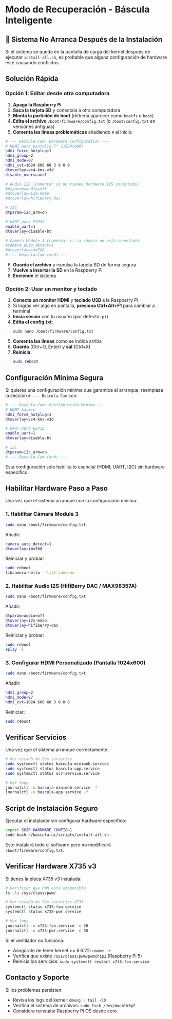 # Modo de Recuperación - Báscula Inteligente

## 🚨 Sistema No Arranca Después de la Instalación

Si el sistema se queda en la pantalla de carga del kernel después de ejecutar `install-all.sh`, es probable que alguna configuración de hardware esté causando conflictos.

## Solución Rápida

### Opción 1: Editar desde otra computadora

1. **Apaga la Raspberry Pi**
2. **Saca la tarjeta SD** y conéctala a otra computadora
3. **Monta la partición de boot** (debería aparecer como `bootfs` o `boot`)
4. **Edita el archivo** `/boot/firmware/config.txt` (o `/boot/config.txt` en versiones antiguas)
5. **Comenta las líneas problemáticas** añadiendo `#` al inicio:

```bash
# --- Bascula-Cam: Hardware Configuration ---
# HDMI para pantalla 7" (1024x600)
hdmi_force_hotplug=1
hdmi_group=2
hdmi_mode=87
hdmi_cvt=1024 600 60 3 0 0 0
dtoverlay=vc4-kms-v3d
disable_overscan=1

# Audio I2S (comentar si no tienes hardware I2S conectado)
#dtparam=audio=off
#dtoverlay=i2s-mmap
#dtoverlay=hifiberry-dac

# I2C
dtparam=i2c_arm=on

# UART para ESP32
enable_uart=1
dtoverlay=disable-bt

# Camera Module 3 (comentar si la cámara no está conectada)
#camera_auto_detect=1
#dtoverlay=imx708
# --- Bascula-Cam (end) ---
```

6. **Guarda el archivo** y expulsa la tarjeta SD de forma segura
7. **Vuelve a insertar la SD** en la Raspberry Pi
8. **Enciende** el sistema

### Opción 2: Usar un monitor y teclado

1. **Conecta un monitor HDMI** y **teclado USB** a la Raspberry Pi
2. Si logras ver algo en pantalla, **presiona Ctrl+Alt+F1** para cambiar a terminal
3. **Inicia sesión** con tu usuario (por defecto: `pi`)
4. **Edita el config.txt**:
   ```bash
   sudo nano /boot/firmware/config.txt
   ```
5. **Comenta las líneas** como se indica arriba
6. **Guarda** (Ctrl+O, Enter) y **sal** (Ctrl+X)
7. **Reinicia**:
   ```bash
   sudo reboot
   ```

## Configuración Mínima Segura

Si quieres una configuración mínima que garantice el arranque, reemplaza la sección `# --- Bascula-Cam` con:

```bash
# --- Bascula-Cam: Configuración Mínima ---
# HDMI básico
hdmi_force_hotplug=1
dtoverlay=vc4-kms-v3d

# UART para ESP32
enable_uart=1
dtoverlay=disable-bt

# I2C
dtparam=i2c_arm=on
# --- Bascula-Cam (end) ---
```

Esta configuración solo habilita lo esencial (HDMI, UART, I2C) sin hardware específico.

## Habilitar Hardware Paso a Paso

Una vez que el sistema arranque con la configuración mínima:

### 1. Habilitar Cámara Module 3

```bash
sudo nano /boot/firmware/config.txt
```

Añadir:
```bash
camera_auto_detect=1
dtoverlay=imx708
```

Reiniciar y probar:
```bash
sudo reboot
libcamera-hello --list-cameras
```

### 2. Habilitar Audio I2S (HifiBerry DAC / MAX98357A)

```bash
sudo nano /boot/firmware/config.txt
```

Añadir:
```bash
dtparam=audio=off
dtoverlay=i2s-mmap
dtoverlay=hifiberry-dac
```

Reiniciar y probar:
```bash
sudo reboot
aplay -l
```

### 3. Configurar HDMI Personalizado (Pantalla 1024x600)

```bash
sudo nano /boot/firmware/config.txt
```

Añadir:
```bash
hdmi_group=2
hdmi_mode=87
hdmi_cvt=1024 600 60 3 0 0 0
```

Reiniciar:
```bash
sudo reboot
```

## Verificar Servicios

Una vez que el sistema arranque correctamente:

```bash
# Ver estado de los servicios
sudo systemctl status bascula-miniweb.service
sudo systemctl status bascula-app.service
sudo systemctl status ocr-service.service

# Ver logs
journalctl -u bascula-miniweb.service -f
journalctl -u bascula-app.service -f
```

## Script de Instalación Seguro

Ejecutar el instalador sin configurar hardware específico:

```bash
export SKIP_HARDWARE_CONFIG=1
sudo bash ~/bascula-ui/scripts/install-all.sh
```

Esto instalará todo el software pero no modificará `/boot/firmware/config.txt`.

## Verificar Hardware X735 v3

Si tienes la placa X735 v3 instalada:

```bash
# Verificar que PWM está disponible
ls -la /sys/class/pwm/

# Ver estado de los servicios X735
systemctl status x735-fan.service
systemctl status x735-pwr.service

# Ver logs
journalctl -u x735-fan.service -n 50
journalctl -u x735-pwr.service -n 50
```

Si el ventilador no funciona:
- Asegúrate de tener kernel >= 6.6.22: `uname -r`
- Verifica que existe `/sys/class/pwm/pwmchip2` (Raspberry Pi 5)
- Reinicia los servicios: `sudo systemctl restart x735-fan.service`

## Contacto y Soporte

Si los problemas persisten:
- Revisa los logs del kernel: `dmesg | tail -50`
- Verifica el sistema de archivos: `sudo fsck /dev/mmcblk0p2`
- Considera reinstalar Raspberry Pi OS desde cero
